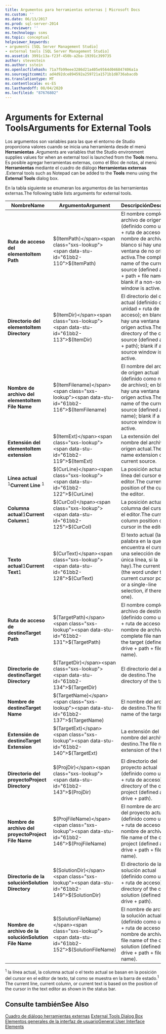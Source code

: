 ```yaml
---
title: Argumentos para herramientas externas | Microsoft Docs
ms.custom: ''
ms.date: 06/13/2017
ms.prod: sql-server-2014
ms.reviewer: ''
ms.technology: ssms
ms.topic: conceptual
helpviewer_keywords:
- arguments [SQL Server Management Studio]
- external tools [SQL Server Management Studio]
ms.assetid: 3991c13a-f23f-450b-a2ba-19391c399735
author: stevestein
ms.author: sstein
ms.openlocfilehash: 71a7fb99eee3286d21a405e9564d046847406a1a
ms.sourcegitcommit: ad4d92dce894592a259721a1571b1d8736abacdb
ms.translationtype: MT
ms.contentlocale: es-ES
ms.lasthandoff: 08/04/2020
ms.locfileid: "87676802"
---
```

# <a name="arguments-for-external-tools"></a><span data-ttu-id="61bb2-102">Arguments for External Tools</span><span class="sxs-lookup"><span data-stu-id="61bb2-102">Arguments for External Tools</span></span>
  <span data-ttu-id="61bb2-103">Los argumentos son variables para las que el entorno de Studio proporciona valores cuando se inicia una herramienta desde el menú **Herramientas** .</span><span class="sxs-lookup"><span data-stu-id="61bb2-103">Arguments are variables that the Studio environment supplies values for when an external tool is launched from the **Tools** menu.</span></span> <span data-ttu-id="61bb2-104">Es posible agregar herramientas externas, como el Bloc de notas, al menú **Herramientas** mediante el cuadro de diálogo **Herramientas externas** .</span><span class="sxs-lookup"><span data-stu-id="61bb2-104">External tools such as Notepad can be added to the **Tools** menu using the **External Tools** dialog box.</span></span>  
  
 <span data-ttu-id="61bb2-105">En la tabla siguiente se enumeran los argumentos de las herramientas externas.</span><span class="sxs-lookup"><span data-stu-id="61bb2-105">The following table lists arguments for external tools.</span></span>  
  
|<span data-ttu-id="61bb2-106">Nombre</span><span class="sxs-lookup"><span data-stu-id="61bb2-106">Name</span></span>|<span data-ttu-id="61bb2-107">Argumento</span><span class="sxs-lookup"><span data-stu-id="61bb2-107">Argument</span></span>|<span data-ttu-id="61bb2-108">Descripción</span><span class="sxs-lookup"><span data-stu-id="61bb2-108">Description</span></span>|  
|----------|--------------|-----------------|  
|<span data-ttu-id="61bb2-109">**Ruta de acceso del elemento**</span><span class="sxs-lookup"><span data-stu-id="61bb2-109">**Item Path**</span></span>|<span data-ttu-id="61bb2-110">$(ItemPath)</span><span class="sxs-lookup"><span data-stu-id="61bb2-110">$(ItemPath)</span></span>|<span data-ttu-id="61bb2-111">El nombre completo del archivo de origen actual (definido como unidad + ruta de acceso + nombre de archivo); en blanco si hay una ventana de no origen activa.</span><span class="sxs-lookup"><span data-stu-id="61bb2-111">The complete file name of the current source (defined as drive + path + file name); blank if a non-source window is active.</span></span>|  
|<span data-ttu-id="61bb2-112">**Directorio del elemento**</span><span class="sxs-lookup"><span data-stu-id="61bb2-112">**Item Directory**</span></span>|<span data-ttu-id="61bb2-113">$(ItemDir)</span><span class="sxs-lookup"><span data-stu-id="61bb2-113">$(ItemDir)</span></span>|<span data-ttu-id="61bb2-114">El directorio del origen actual (definido como unidad + ruta de acceso); en blanco si hay una ventana de no origen activa.</span><span class="sxs-lookup"><span data-stu-id="61bb2-114">The directory of the current source (defined as drive + path); blank if a non-source window is active.</span></span>|  
|<span data-ttu-id="61bb2-115">**Nombre de archivo del elemento**</span><span class="sxs-lookup"><span data-stu-id="61bb2-115">**Item File Name**</span></span>|<span data-ttu-id="61bb2-116">$(ItemFilename)</span><span class="sxs-lookup"><span data-stu-id="61bb2-116">$(ItemFilename)</span></span>|<span data-ttu-id="61bb2-117">El nombre del archivo de origen actual (definido como nombre de archivo); en blanco si hay una ventana de no origen activa.</span><span class="sxs-lookup"><span data-stu-id="61bb2-117">The file name of the current source (defined as file name); blank if a non-source window is active.</span></span>|  
|<span data-ttu-id="61bb2-118">**Extensión del elemento**</span><span class="sxs-lookup"><span data-stu-id="61bb2-118">**Item extension**</span></span>|<span data-ttu-id="61bb2-119">$(ItemExt)</span><span class="sxs-lookup"><span data-stu-id="61bb2-119">$(ItemExt)</span></span>|<span data-ttu-id="61bb2-120">La extensión del nombre del archivo de origen actual.</span><span class="sxs-lookup"><span data-stu-id="61bb2-120">The file name extension of the current source.</span></span>|  
|<span data-ttu-id="61bb2-121">**Línea actual** <sup>1</sup></span><span class="sxs-lookup"><span data-stu-id="61bb2-121">**Current Line** <sup>1</sup></span></span>|<span data-ttu-id="61bb2-122">$(CurLine)</span><span class="sxs-lookup"><span data-stu-id="61bb2-122">$(CurLine)</span></span>|<span data-ttu-id="61bb2-123">La posición actual en la línea del cursor en el editor.</span><span class="sxs-lookup"><span data-stu-id="61bb2-123">The current line position of the cursor in the editor.</span></span>|  
|<span data-ttu-id="61bb2-124">**Columna actual**1</span><span class="sxs-lookup"><span data-stu-id="61bb2-124">**Current Column**1</span></span>|<span data-ttu-id="61bb2-125">$(CurCol)</span><span class="sxs-lookup"><span data-stu-id="61bb2-125">$(CurCol)</span></span>|<span data-ttu-id="61bb2-126">La posición actual en la columna del cursor en el editor.</span><span class="sxs-lookup"><span data-stu-id="61bb2-126">The current column position of the cursor in the editor.</span></span>|  
|<span data-ttu-id="61bb2-127">**Texto actual**1</span><span class="sxs-lookup"><span data-stu-id="61bb2-127">**Current Text**1</span></span>|<span data-ttu-id="61bb2-128">$(CurText)</span><span class="sxs-lookup"><span data-stu-id="61bb2-128">$(CurText)</span></span>|<span data-ttu-id="61bb2-129">El texto actual (la palabra en la que se encuentra el cursor o una selección de una única línea, si la hay).</span><span class="sxs-lookup"><span data-stu-id="61bb2-129">The current text (the word under the current cursor position, or a single-line selection, if there is one).</span></span>|  
|<span data-ttu-id="61bb2-130">**Ruta de acceso de destino**</span><span class="sxs-lookup"><span data-stu-id="61bb2-130">**Target Path**</span></span>|<span data-ttu-id="61bb2-131">$(TargetPath)</span><span class="sxs-lookup"><span data-stu-id="61bb2-131">$(TargetPath)</span></span>|<span data-ttu-id="61bb2-132">El nombre completo del archivo de destino (definido como unidad + ruta de acceso + nombre de archivo).</span><span class="sxs-lookup"><span data-stu-id="61bb2-132">The complete file name of the target (defined as drive + path + file name).</span></span>|  
|<span data-ttu-id="61bb2-133">**Directorio de destino**</span><span class="sxs-lookup"><span data-stu-id="61bb2-133">**Target Directory**</span></span>|<span data-ttu-id="61bb2-134">$(TargetDir)</span><span class="sxs-lookup"><span data-stu-id="61bb2-134">$(TargetDir)</span></span>|<span data-ttu-id="61bb2-135">El directorio del archivo de destino.</span><span class="sxs-lookup"><span data-stu-id="61bb2-135">The directory of the target.</span></span>|  
|<span data-ttu-id="61bb2-136">**Nombre de destino**</span><span class="sxs-lookup"><span data-stu-id="61bb2-136">**Target Name**</span></span>|<span data-ttu-id="61bb2-137">$(TargetName)</span><span class="sxs-lookup"><span data-stu-id="61bb2-137">$(TargetName)</span></span>|<span data-ttu-id="61bb2-138">El nombre del archivo de destino.</span><span class="sxs-lookup"><span data-stu-id="61bb2-138">The file name of the target.</span></span>|  
|<span data-ttu-id="61bb2-139">**Extensión de destino**</span><span class="sxs-lookup"><span data-stu-id="61bb2-139">**Target Extension**</span></span>|<span data-ttu-id="61bb2-140">$(TargetExt)</span><span class="sxs-lookup"><span data-stu-id="61bb2-140">$(TargetExt)</span></span>|<span data-ttu-id="61bb2-141">La extensión del nombre del archivo de destino.</span><span class="sxs-lookup"><span data-stu-id="61bb2-141">The file name extension of the target.</span></span>|  
|<span data-ttu-id="61bb2-142">**Directorio del proyecto**</span><span class="sxs-lookup"><span data-stu-id="61bb2-142">**Project Directory**</span></span>|<span data-ttu-id="61bb2-143">$(ProjDir)</span><span class="sxs-lookup"><span data-stu-id="61bb2-143">$(ProjDir)</span></span>|<span data-ttu-id="61bb2-144">El directorio del proyecto actual (definido como unidad + ruta de acceso).</span><span class="sxs-lookup"><span data-stu-id="61bb2-144">The directory of the current project (defined as drive + path).</span></span>|  
|<span data-ttu-id="61bb2-145">**Nombre de archivo del proyecto**</span><span class="sxs-lookup"><span data-stu-id="61bb2-145">**Project File Name**</span></span>|<span data-ttu-id="61bb2-146">$(ProjFileName)</span><span class="sxs-lookup"><span data-stu-id="61bb2-146">$(ProjFileName)</span></span>|<span data-ttu-id="61bb2-147">El nombre de archivo del proyecto actual (definido como unidad + ruta de acceso + nombre de archivo).</span><span class="sxs-lookup"><span data-stu-id="61bb2-147">The file name of the current project (defined as drive + path + file name).</span></span>|  
|<span data-ttu-id="61bb2-148">**Directorio de la solución**</span><span class="sxs-lookup"><span data-stu-id="61bb2-148">**Solution Directory**</span></span>|<span data-ttu-id="61bb2-149">$(SolutionDir)</span><span class="sxs-lookup"><span data-stu-id="61bb2-149">$(SolutionDir)</span></span>|<span data-ttu-id="61bb2-150">El directorio de la solución actual (definido como unidad + ruta de acceso).</span><span class="sxs-lookup"><span data-stu-id="61bb2-150">The directory of the current solution (defined as drive + path).</span></span>|  
|<span data-ttu-id="61bb2-151">**Nombre de archivo de la solución**</span><span class="sxs-lookup"><span data-stu-id="61bb2-151">**Solution File Name**</span></span>|<span data-ttu-id="61bb2-152">$(SolutionFileName)</span><span class="sxs-lookup"><span data-stu-id="61bb2-152">$(SolutionFileName)</span></span>|<span data-ttu-id="61bb2-153">El nombre de archivo de la solución actual (definido como unidad + ruta de acceso + nombre de archivo).</span><span class="sxs-lookup"><span data-stu-id="61bb2-153">The file name of the current solution (defined as drive + path + file name).</span></span>|  
  
 <span data-ttu-id="61bb2-154"><sup>1</sup> la línea actual, la columna actual o el texto actual se basan en la posición del cursor en el editor de texto, tal como se muestra en la barra de estado.</span><span class="sxs-lookup"><span data-stu-id="61bb2-154"><sup>1</sup> The current line, current column, or current text is based on the position of the cursor in the text editor as shown in the status bar.</span></span>  
  
## <a name="see-also"></a><span data-ttu-id="61bb2-155">Consulte también</span><span class="sxs-lookup"><span data-stu-id="61bb2-155">See Also</span></span>  
 <span data-ttu-id="61bb2-156">[Cuadro de diálogo herramientas externas](external-tools-dialog-box.md) </span><span class="sxs-lookup"><span data-stu-id="61bb2-156">[External Tools Dialog Box](external-tools-dialog-box.md) </span></span>  
 [<span data-ttu-id="61bb2-157">Elementos generales de la interfaz de usuario</span><span class="sxs-lookup"><span data-stu-id="61bb2-157">General User Interface Elements</span></span>](general-user-interface-elements.md)  
  
  
